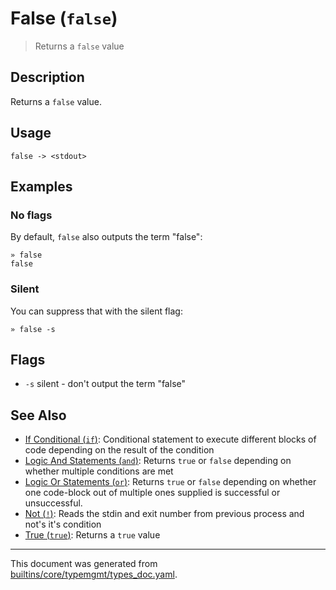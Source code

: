 # False (`false`)

> Returns a `false` value

## Description

Returns a `false` value.

## Usage

```
false -> <stdout>
```

## Examples

### No flags

By default, `false` also outputs the term "false":

```
» false
false
```

### Silent

You can suppress that with the silent flag:

```
» false -s
```

## Flags

* `-s`
    silent - don't output the term "false"

## See Also

* [If Conditional (`if`)](../commands/if.md):
  Conditional statement to execute different blocks of code depending on the result of the condition
* [Logic And Statements (`and`)](../commands/and.md):
  Returns `true` or `false` depending on whether multiple conditions are met
* [Logic Or Statements (`or`)](../commands/or.md):
  Returns `true` or `false` depending on whether one code-block out of multiple ones supplied is successful or unsuccessful.
* [Not (`!`)](../commands/not-func.md):
  Reads the stdin and exit number from previous process and not's it's condition
* [True (`true`)](../commands/true.md):
  Returns a `true` value

<hr/>

This document was generated from [builtins/core/typemgmt/types_doc.yaml](https://github.com/lmorg/murex/blob/master/builtins/core/typemgmt/types_doc.yaml).